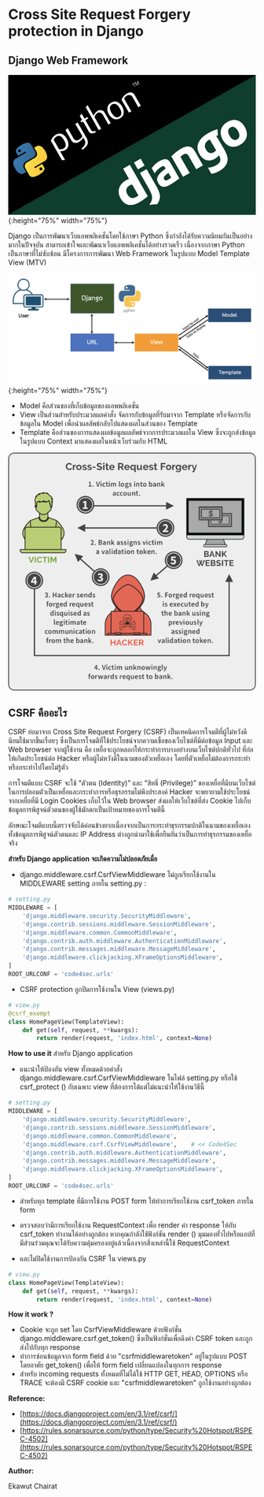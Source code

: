 # Cross Site Request Forgery protection in Django

## Django Web Framework

![](img/csrf_2.png){:height="75%" width="75%"}

Django เป็นการพัฒนาเว็บแอพพลิเคชั่นโดยใช้ภาษา Python ซึ่งกำลังได้รับความนิยมกันเป็นอย่างมากในปัจจุบัน สามารถเข้าใจและพัฒนาเว็บแอพพลิเคชั่นได้อย่างรวดเร็ว เนื่องจากภาษา Python เป็นภาษาที่ไม่ซับซ้อน มีโครงการการพัฒนา Web Framework ในรูปแบบ Model Template View (MTV)

![](img/csrf_6.png){:height="75%" width="75%"}

* Model คือส่วนของที่เก็บข้อมูลของแอพพลิเคชั่น
* View เป็นส่วนสำหรับประมวลผลคำสั่ง จัดการกับข้อมูลที่รับมาจาก Template หรือจัดการกับข้อมูลใน Model เพื่อนำผลลัพธ์กลับไปแสดงผลในส่วนของ Template
* Template คือส่วนของการแสดงผลข้อมูลผลลัพธ์จากการประมวลผลใน View ซึ่งจะถูกส่งข้อมูลในรูปแบบ Context มาแสดงผลในหน้าเว็บร่วมกับ HTML

![](img/csrf_1.png)

## CSRF คืออะไร

CSRF ย่อมาจาก Cross Site Request Forgery (CSRF) เป็นเทคนิคการโจมตีที่ผู้ไม่หวังดีนิยมใช้มากขึ้นเรื่อยๆ ซึ่งเป็นการโจมตีที่ใช้ประโยชน์จากความเชื่อของเว็บไซต์ที่มีต่อข้อมูล Input และ Web browser จากผู้ใช้งาน คือ เหยื่อจะถูกหลอกให้กระทำการบางอย่างบนเว็บไซต์ปกติทั่วไป ที่ก่อให้เกิดประโยชน์ต่อ Hacker หรือผู้ไม่หวังดีในนามของตัวเหยื่อเอง โดยที่ตัวเหยื่อไม่ต้องการกระทำหรือกระทำไปโดยไม่รู้ตัว

การโจมตีแบบ CSRF จะใช้ “ตัวตน (Identity)” และ “สิทธิ์ (Privilege)” ของเหยื่อที่มีบนเว็บไซต์ ในการปลอมตัวเป็นเหยื่อและกระทำการหรือธุรกรรมไม่พึงประสงค์ Hacker จะพยายามใช้ประโยชน์จากเหยื่อที่มี Login Cookies เก็บไว้ใน  Web browser ส่งผลให้เว็บไซต์ที่ส่ง Cookie ไปเก็บข้อมูลการพิสูจน์ตัวตนของผู้ใช้มักตกเป็นเป้าหมายของการโจมตีนี้

ลักษณะโจมตีแบบนี้ตรวจจับได้ค่อนข้างยากเนื่องจากเป็นการกระทำธุรกรรมปกติในนามของเหยื่อเอง ทั้งข้อมูลการพิสูจน์ตัวตนและ IP  Address ต่างถูกนำมาใช้เพื่อยืนยันว่าเป็นการทำธุรกรรมของเหยื่อจริง

**สำหรับ Django application จะเกิดความไม่ปลอดภัยเมื่อ**

* django.middleware.csrf.CsrfViewMiddleware ไม่ถูกเรียกใช้งานใน MIDDLEWARE setting ภายใน setting.py :

``` python
# setting.py
MIDDLEWARE = [
    'django.middleware.security.SecurityMiddleware',
    'django.contrib.sessions.middleware.SessionMiddleware',
    'django.middleware.common.CommonMiddleware',
    'django.contrib.auth.middleware.AuthenticationMiddleware',
    'django.contrib.messages.middleware.MessageMiddleware',
    'django.middleware.clickjacking.XFrameOptionsMiddleware',
]
ROOT_URLCONF = 'code4sec.urls'
```

* CSRF protection ถูกปิดการใช้งานใน View (views.py)

``` python
# view.py
@csrf_exempt
class HomePageView(TemplateView):
    def get(self, request, **kwargs):
        return render(request, 'index.html', context=None)
```

**How to use it**
สำหรับ Django application

* แนะนำให้ป้องกัน view ทั้งหมดด้วยคำสั่ง django.middleware.csrf.CsrfViewMiddleware ในไฟล์ setting.py หรือใช้ csrf_protect () กับเฉพาะ view ที่ต้องการได้แต่ไม่แนะนำให้ใช้งานวิธีนี้

``` python
# setting.py
MIDDLEWARE = [
    'django.middleware.security.SecurityMiddleware',
    'django.contrib.sessions.middleware.SessionMiddleware',
    'django.middleware.common.CommonMiddleware',
    'django.middleware.csrf.CsrfViewMiddleware',    # << Code4Sec
    'django.contrib.auth.middleware.AuthenticationMiddleware',
    'django.contrib.messages.middleware.MessageMiddleware',
    'django.middleware.clickjacking.XFrameOptionsMiddleware',
]
ROOT_URLCONF = 'code4sec.urls'
```

* สำหรับทุก template ที่มีการใช้งาน POST form ให้ทำการเรียกใช้งาน csrf_token ภายใน form 

* ตรวจสอบว่ามีการเรียกใช้งาน RequestContext เพื่อ render ค่า response ให้กับ csrf_token ทำงานได้อย่างถูกต้อง หากคุณกำลังใช้ฟังก์ชัน render () มุมมองทั่วไปหรือแอปที่มีส่วนร่วมคุณจะได้รับความคุ้มครองอยู่แล้วเนื่องจากสิ่งเหล่านี้ใช้ RequestContext

* และไม่ปิดใช้งานการป้องกัน CSRF ใน views.py 

``` python
# view.py
class HomePageView(TemplateView):
    def get(self, request, **kwargs):
        return render(request, 'index.html', context=None)
```

**How it work ?**
* Cookie จะถูก set โดย CsrfViewMiddleware ด้วยฟังก์ชั่น django.middleware.csrf.get_token() ซึ่งเป็นฟังก์ชั่นเพื่อดึงค่า CSRF token และถูกส่งไปกับทุก response 
* ทำการซ่อนข้อมูลจาก form field ด้วย "csrfmiddlewaretoken" อยู่ในรูปแบบ POST โดยอาศัย get_token() เพื่อให้ form field เปลี่ยนแปลงในทุกการ response
* สำหรับ incoming requests ทั้งหมดที่ไม่ได้ใช้ HTTP GET, HEAD, OPTIONS หรือ TRACE จะต้องมี CSRF cookie และ "csrfmiddlewaretoken" ถูกใช้งานอย่างถูกต้อง

**Reference:**
* [https://docs.djangoproject.com/en/3.1/ref/csrf/](https://docs.djangoproject.com/en/3.1/ref/csrf/)
* [https://rules.sonarsource.com/python/type/Security%20Hotspot/RSPEC-4502](https://rules.sonarsource.com/python/type/Security%20Hotspot/RSPEC-4502)

**Author:**
 
Ekawut Chairat
